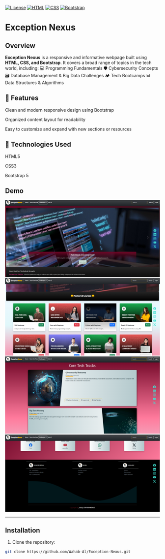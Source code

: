 [![License](https://img.shields.io/badge/license-MIT-blue.svg)](LICENSE)
[![HTML](https://img.shields.io/badge/HTML5-E34F26?logo=html5&logoColor=white)](https://developer.mozilla.org/en-US/docs/Web/HTML)
[![CSS](https://img.shields.io/badge/CSS3-1572B6?logo=css3&logoColor=white)](https://developer.mozilla.org/en-US/docs/Web/CSS)
[![Bootstrap](https://img.shields.io/badge/Bootstrap-563D7C?logo=bootstrap&logoColor=white)](https://getbootstrap.com)

# Exception Nexus

## Overview

**Exception Nexus** is a responsive and informative webpage built using **HTML, CSS, and Bootstrap**. It covers a broad range of topics in the tech world, including: 💻 Programming Fundamentals 🛡️ Cybersecurity Concepts 🗃️ Database Management & Big Data Challenges 🏕️ Tech Bootcamps 📊 Data Structures & Algorithms


## 🚀 Features
Clean and modern responsive design using Bootstrap

Organized content layout for readability

Easy to customize and expand with new sections or resources

## 📁 Technologies Used
HTML5

CSS3

Bootstrap 5

## Demo

![Home Page](https://github.com/Wahab-Al/Exception-Nexus/blob/61067389f21c1a3ed9d3ed683df4717c7631fecc/screenshots/Screenshot%202025-09-21%20233618.png)
![Feature Courses](https://github.com/Wahab-Al/Exception-Nexus/blob/61067389f21c1a3ed9d3ed683df4717c7631fecc/screenshots/Screenshot%202025-09-21%20233700.png)  
![Core Tech Tracks](https://github.com/Wahab-Al/Exception-Nexus/blob/61067389f21c1a3ed9d3ed683df4717c7631fecc/screenshots/Screenshot%202025-09-21%20233752.png)  
![Footer](https://github.com/Wahab-Al/Exception-Nexus/blob/61067389f21c1a3ed9d3ed683df4717c7631fecc/screenshots/Screenshot%202025-09-21%20233822.png)  

---

## Installation

1. Clone the repository:
```bash
git clone https://github.com/Wahab-Al/Exception-Nexus.git
